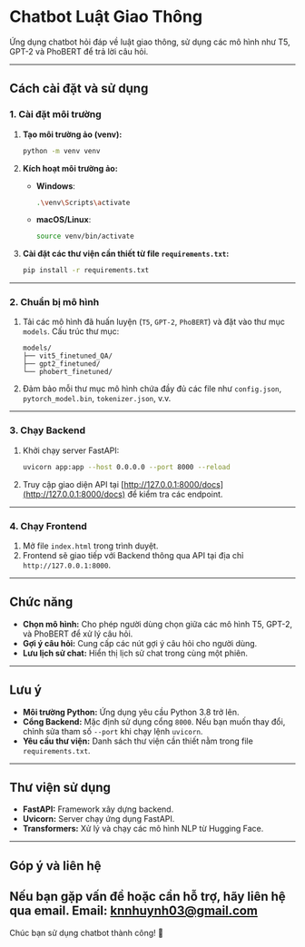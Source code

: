 
# Chatbot Luật Giao Thông

Ứng dụng chatbot hỏi đáp về luật giao thông, sử dụng các mô hình như T5, GPT-2 và PhoBERT để trả lời câu hỏi.

---

## **Cách cài đặt và sử dụng**

### **1. Cài đặt môi trường**
1. **Tạo môi trường ảo (venv):**
   ```bash
   python -m venv venv
   ```
2. **Kích hoạt môi trường ảo:**
   - **Windows**:
     ```bash
     .\venv\Scripts\activate
     ```
   - **macOS/Linux**:
     ```bash
     source venv/bin/activate
     ```

3. **Cài đặt các thư viện cần thiết từ file `requirements.txt`:**
   ```bash
   pip install -r requirements.txt
   ```

---

### **2. Chuẩn bị mô hình**
1. Tải các mô hình đã huấn luyện (`T5`, `GPT-2`, `PhoBERT`) và đặt vào thư mục `models`. Cấu trúc thư mục:
   ```
   models/
   ├── vit5_finetuned_QA/
   ├── gpt2_finetuned/
   └── phobert_finetuned/
   ```
2. Đảm bảo mỗi thư mục mô hình chứa đầy đủ các file như `config.json`, `pytorch_model.bin`, `tokenizer.json`, v.v.

---

### **3. Chạy Backend**
1. Khởi chạy server FastAPI:
   ```bash
   uvicorn app:app --host 0.0.0.0 --port 8000 --reload
   ```
2. Truy cập giao diện API tại [http://127.0.0.1:8000/docs](http://127.0.0.1:8000/docs) để kiểm tra các endpoint.

---

### **4. Chạy Frontend**
1. Mở file `index.html` trong trình duyệt.
2. Frontend sẽ giao tiếp với Backend thông qua API tại địa chỉ `http://127.0.0.1:8000`.

---

## **Chức năng**
- **Chọn mô hình:** Cho phép người dùng chọn giữa các mô hình T5, GPT-2, và PhoBERT để xử lý câu hỏi.
- **Gợi ý câu hỏi:** Cung cấp các nút gợi ý câu hỏi cho người dùng.
- **Lưu lịch sử chat:** Hiển thị lịch sử chat trong cùng một phiên.

---

## **Lưu ý**
- **Môi trường Python:** Ứng dụng yêu cầu Python 3.8 trở lên.
- **Cổng Backend:** Mặc định sử dụng cổng `8000`. Nếu bạn muốn thay đổi, chỉnh sửa tham số `--port` khi chạy lệnh `uvicorn`.
- **Yêu cầu thư viện:** Danh sách thư viện cần thiết nằm trong file `requirements.txt`.

---

## **Thư viện sử dụng**
- **FastAPI:** Framework xây dựng backend.
- **Uvicorn:** Server chạy ứng dụng FastAPI.
- **Transformers:** Xử lý và chạy các mô hình NLP từ Hugging Face.

---

## **Góp ý và liên hệ**
Nếu bạn gặp vấn đề hoặc cần hỗ trợ, hãy liên hệ qua email.
Email: knnhuynh03@gmail.com
---

Chúc bạn sử dụng chatbot thành công! 🚀
